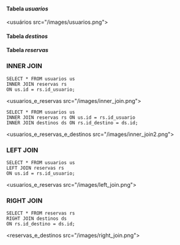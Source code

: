#### Tabela *usuarios*
<usuários src="/images/usuarios.png">

#### Tabela *destinos*
<destinos src="/images/destinos.png">

#### Tabela *reservas*
<reservas src="/images/reservas.png">


### INNER JOIN
```
SELECT * FROM usuarios us 
INNER JOIN reservas rs
ON us.id = rs.id_usuario;
``` 

<usuarios_e_reservas src="/images/inner_join.png">

```
SELECT * FROM usuarios us 
INNER JOIN reservas rs ON us.id = rs.id_usuario
INNER JOIN destinos ds ON rs.id_destino = ds.id;
```

<usuarios_e_reservas_e_destinos src="/images/inner_join2.png">


### LEFT JOIN
``` 
SELECT * FROM usuarios us 
LEFT JOIN reservas rs
ON us.id = rs.id_usuario;
``` 

<usuarios_e_reservas src="/images/left_join.png">


### RIGHT JOIN
``` 
SELECT * FROM reservas rs 
RIGHT JOIN destinos ds
ON rs.id_destino = ds.id;
``` 

<reservas_e_destinos src="/images/right_join.png">
















``` 

